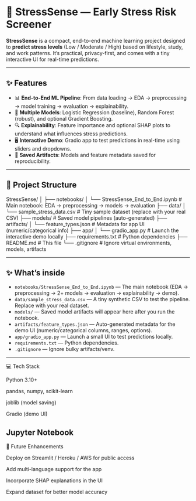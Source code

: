 # 🧠 StressSense — Early Stress Risk Screener

**StressSense** is a compact, end-to-end machine learning project designed to **predict stress levels** (Low / Moderate / High) based on lifestyle, study, and work patterns. It’s practical, privacy-first, and comes with a tiny interactive UI for real-time predictions.  

---

## ✨ Features

- 📊 **End-to-End ML Pipeline**: From data loading → EDA → preprocessing → model training → evaluation → explainability.  
- 🤖 **Multiple Models**: Logistic Regression (baseline), Random Forest (robust), and optional Gradient Boosting.  
- 🔍 **Explainability**: Feature importance and optional SHAP plots to understand what influences stress predictions.  
- 🖥 **Interactive Demo**: Gradio app to test predictions in real-time using sliders and dropdowns.  
- 💾 **Saved Artifacts**: Models and feature metadata saved for reproducibility.  

---

## 📂 Project Structure

StressSense/
│
├── notebooks/
│ └── StressSense_End_to_End.ipynb # Main notebook: EDA → preprocessing → models → evaluation
├── data/
│ └── sample_stress_data.csv # Tiny sample dataset (replace with your real CSV)
├── models/ # Saved model pipelines (auto-generated)
├── artifacts/
│ └── feature_types.json # Metadata for app UI (numeric/categorical info)
├── app/
│ └── gradio_app.py # Launch the interactive demo locally
├── requirements.txt # Python dependencies
├── README.md # This file
└── .gitignore # Ignore virtual environments, models, artifacts

---
## ✨ What’s inside
- `notebooks/StressSense_End_to_End.ipynb` — The main notebook (EDA → preprocessing → 2+ models → evaluation → explainability → demo).
- `data/sample_stress_data.csv` — A tiny synthetic CSV to test the pipeline. Replace with your real dataset.
- `models/` — Saved model artifacts will appear here after you run the notebook.
- `artifacts/feature_types.json` — Auto-generated metadata for the demo UI (numeric/categorical columns, ranges, options).
- `app/gradio_app.py` — Launch a small UI to test predictions locally.
- `requirements.txt` — Python dependencies.
- `.gitignore` — Ignore bulky artifacts/venv.
---
💻 Tech Stack

Python 3.10+

pandas, numpy, scikit-learn

joblib (model saving)

Gradio (demo UI)

Jupyter Notebook
---
📌 Future Enhancements

Deploy on Streamlit / Heroku / AWS for public access

Add multi-language support for the app

Incorporate SHAP explanations in the UI

Expand dataset for better model accuracy
